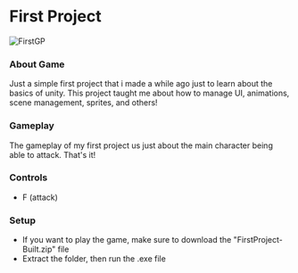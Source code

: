<h1>First Project</h1>

![FirstGP](https://github.com/MicksS1/SideScroll-GameProg/assets/158981991/04f68315-5f86-49e6-a413-b398af84ae61)

<h3>About Game</h3>
Just a simple first project that i made a while ago just to learn about the basics of unity. This project taught me about how to manage UI, animations, scene management, sprites, and others!

<h3>Gameplay</h3>
The gameplay of my first project us just about the main character being able to attack. That's it!

<h3>Controls</h3>


- F (attack)

<h3>Setup</h3>

- If you want to play the game, make sure to download the "FirstProject-Built.zip" file
- Extract the folder, then run the .exe file
